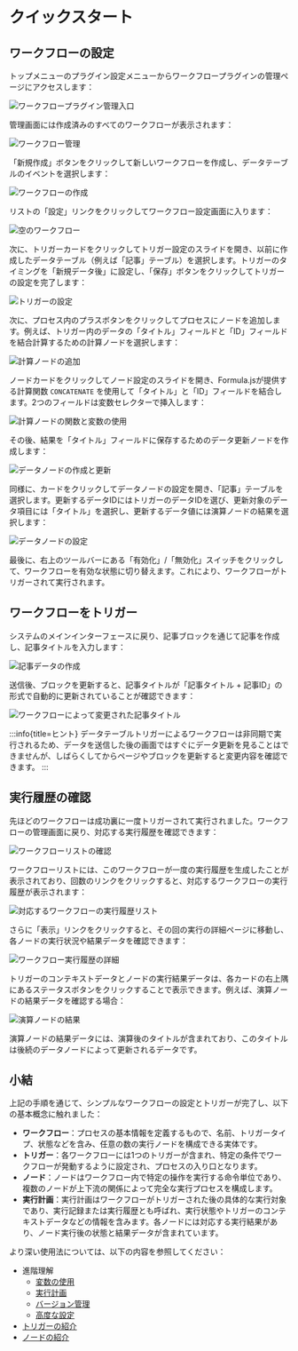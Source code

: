 # クイックスタート

## ワークフローの設定

トップメニューのプラグイン設定メニューからワークフロープラグインの管理ページにアクセスします：

![ワークフロープラグイン管理入口](https://static-docs.nocobase.com/872169fb0cf277715178d1a6804e12cd.png)

管理画面には作成済みのすべてのワークフローが表示されます：

![ワークフロー管理](https://static-docs.nocobase.com/6d31e5c6c94a51513e6569dbc410c01f.png)

「新規作成」ボタンをクリックして新しいワークフローを作成し、データテーブルのイベントを選択します：

![ワークフローの作成](https://static-docs.nocobase.com/57f23ce3c91d153ea235f95268a63d98.png)

リストの「設定」リンクをクリックしてワークフロー設定画面に入ります：

![空のワークフロー](https://static-docs.nocobase.com/d6a3bc6b3fd03cba5bb10f142c38e2bf.png)

次に、トリガーカードをクリックしてトリガー設定のスライドを開き、以前に作成したデータテーブル（例えば「記事」テーブル）を選択します。トリガーのタイミングを「新規データ後」に設定し、「保存」ボタンをクリックしてトリガーの設定を完了します：

![トリガーの設定](https://static-docs.nocobase.com/f96015efe87759d6836d2a1c58d92884.png)

次に、プロセス内のプラスボタンをクリックしてプロセスにノードを追加します。例えば、トリガー内のデータの「タイトル」フィールドと「ID」フィールドを結合計算するための計算ノードを選択します：

![計算ノードの追加](https://static-docs.nocobase.com/60eeee25e6847a91fad50784c8c508ad.png)

ノードカードをクリックしてノード設定のスライドを開き、Formula.jsが提供する計算関数 `CONCATENATE` を使用して「タイトル」と「ID」フィールドを結合します。2つのフィールドは変数セレクターで挿入します：

![計算ノードの関数と変数の使用](https://static-docs.nocobase.com/837e4851a4c70a1932542caadef3431b.png)

その後、結果を「タイトル」フィールドに保存するためのデータ更新ノードを作成します：

![データノードの作成と更新](https://static-docs.nocobase.com/494f72dff72b4410240b04c59cbbd322.png)

同様に、カードをクリックしてデータノードの設定を開き、「記事」テーブルを選択します。更新するデータIDにはトリガーのデータIDを選び、更新対象のデータ項目には「タイトル」を選択し、更新するデータ値には演算ノードの結果を選択します：

![データノードの設定](https://static-docs.nocobase.com/2e147c93643e7ebc709b9b7ab4f3af8c.png)

最後に、右上のツールバーにある「有効化」/「無効化」スイッチをクリックして、ワークフローを有効な状態に切り替えます。これにより、ワークフローがトリガーされて実行されます。

## ワークフローをトリガー

システムのメインインターフェースに戻り、記事ブロックを通じて記事を作成し、記事タイトルを入力します：

![記事データの作成](https://static-docs.nocobase.com/d21a1a5833d5f54f52678ea18e9922f2.png)

送信後、ブロックを更新すると、記事タイトルが「記事タイトル + 記事ID」の形式で自動的に更新されていることが確認できます：

![ワークフローによって変更された記事タイトル](https://static-docs.nocobase.com/3a700445896965c46c70ac51a07bbdb9.png)

:::info{title=ヒント}
データテーブルトリガーによるワークフローは非同期で実行されるため、データを送信した後の画面ではすぐにデータ更新を見ることはできませんが、しばらくしてからページやブロックを更新すると変更内容を確認できます。
:::

## 実行履歴の確認

先ほどのワークフローは成功裏に一度トリガーされて実行されました。ワークフローの管理画面に戻り、対応する実行履歴を確認できます：

![ワークフローリストの確認](https://static-docs.nocobase.com/92952de7fe6472db7d247a915e36100a.png)

ワークフローリストには、このワークフローが一度の実行履歴を生成したことが表示されており、回数のリンクをクリックすると、対応するワークフローの実行履歴が表示されます：

![対応するワークフローの実行履歴リスト](https://static-docs.nocobase.com/00537af15c6ae43d745106178242bc09.png)

さらに「表示」リンクをクリックすると、その回の実行の詳細ページに移動し、各ノードの実行状況や結果データを確認できます：

![ワークフロー実行履歴の詳細](https://static-docs.nocobase.com/93ec7ce25391d71cf7a109c9d03d5a48.png)

トリガーのコンテキストデータとノードの実行結果データは、各カードの右上隅にあるステータスボタンをクリックすることで表示できます。例えば、演算ノードの結果データを確認する場合：

![演算ノードの結果](https://static-docs.nocobase.com/10c22b923d3de0a0d58fa9283780f592.png)

演算ノードの結果データには、演算後のタイトルが含まれており、このタイトルは後続のデータノードによって更新されるデータです。

## 小結

上記の手順を通じて、シンプルなワークフローの設定とトリガーが完了し、以下の基本概念に触れました：

- **ワークフロー**：プロセスの基本情報を定義するもので、名前、トリガータイプ、状態などを含み、任意の数の実行ノードを構成できる実体です。
- **トリガー**：各ワークフローには1つのトリガーが含まれ、特定の条件でワークフローが発動するように設定され、プロセスの入り口となります。
- **ノード**：ノードはワークフロー内で特定の操作を実行する命令単位であり、複数のノードが上下流の関係によって完全な実行プロセスを構成します。
- **実行計画**：実行計画はワークフローがトリガーされた後の具体的な実行対象であり、実行記録または実行履歴とも呼ばれ、実行状態やトリガーのコンテキストデータなどの情報を含みます。各ノードには対応する実行結果があり、ノード実行後の状態と結果データが含まれています。

より深い使用法については、以下の内容を参照してください：

- 進階理解
  - [変数の使用](./advanced/variables.md)
  - [実行計画](./advanced/executions.md)
  - [バージョン管理](./advanced/revisions.md)
  - [高度な設定](./advanced/options.md)
- [トリガーの紹介](./triggers/index.md)
- [ノードの紹介](./nodes/index.md)

